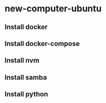 # new-computer-ubuntu
## Install docker
## Install docker-compose
## Install nvm
## Install samba
## Install python